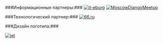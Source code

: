 ###Информационные партнеры:###
[![it-eburg](http://dropbucket.ru/pycon/iteburg)](http://it-eburg.com/)
[![MoscowDjangoMeetup](http://dropbucket.ru/pycon/mdm)](http://moscowdjango.ru/)

###Технологический партнер:###
[![66.ru](http://dropbucket.ru/pycon/66)](http://66.ru/)


###Дизайн логотипа:###

[![jet](http://dropbucket.ru/pycon/jet)](http://www.jetstyle.ru/)

